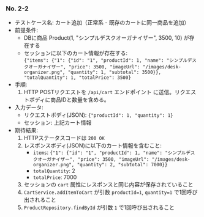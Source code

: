 ### No. 2-2

- テストケース名: カート追加（正常系 - 既存のカートに同一商品を追加）  
- 前提条件:  
  - DBに商品 Product(1, "シンプルデスクオーガナイザー", 3500, 10) が存在する  
  - セッションに以下のカート情報が存在する:  
    `{"items": {"1": {"id": "1", "productId": 1, "name": "シンプルデスクオーガナイザー", "price": 3500, "imageUrl": "/images/desk-organizer.png", "quantity": 1, "subtotal": 3500}}, "totalQuantity": 1, "totalPrice": 3500}`  
- 手順:  
  1. HTTP POSTリクエストを `/api/cart` エンドポイント に送信。リクエストボディに商品IDと数量を含める。  
- 入力データ:  
  - リクエストボディ(JSON): `{"productId": 1, "quantity": 1}`  
  - セッション: 上記カート情報  
- 期待結果:  
  1. HTTPステータスコードは `200 OK`  
  2. レスポンスボディ(JSON)に以下のカート情報を含むこと:  
     - `items`: `{"1": {"id": "1", "productId": 1, "name": "シンプルデスクオーガナイザー", "price": 3500, "imageUrl": "/images/desk-organizer.png", "quantity": 2, "subtotal": 7000}}`  
     - `totalQuantity`: 2  
     - `totalPrice`: 7000  
  3. セッションの `cart` 属性にレスポンスと同じ内容が保存されていること  
  4. `CartService.addItemToCart` が引数 `productId=1`, `quantity=1` で1回呼び出されること  
  5. `ProductRepository.findById` が引数 `1` で1回呼び出されること  